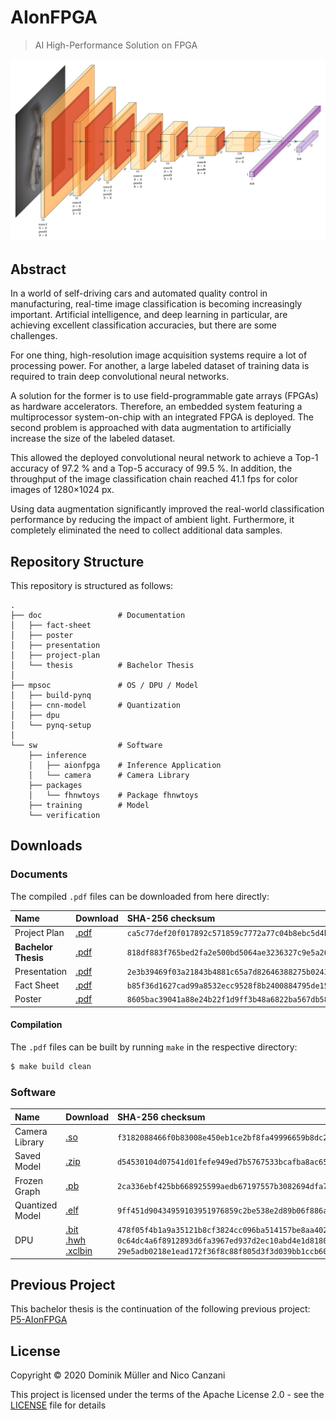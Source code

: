 # AIonFPGA

> AI High-Performance Solution on FPGA

<img src="https://github.com/MuellerDominik/AIonFPGA/blob/master/doc/.imgs/arch.svg" alt="Architecture of the Convolutional Neural Network">

## Abstract

In a world of self-driving cars and automated quality control in manufacturing, real-time image classification is becoming increasingly important.
Artificial intelligence, and deep learning in particular, are achieving excellent classification accuracies, but there are some challenges.

For one thing, high-resolution image acquisition systems require a lot of processing power.
For another, a large labeled dataset of training data is required to train deep convolutional neural networks.

A solution for the former is to use field-programmable gate arrays (FPGAs) as hardware accelerators.
Therefore, an embedded system featuring a multiprocessor system-on-chip with an integrated FPGA is deployed.
The second problem is approached with data augmentation to artificially increase the size of the labeled dataset.

This allowed the deployed convolutional neural network to achieve a Top-1 accuracy of 97.2&nbsp;% and a Top-5 accuracy of 99.5&nbsp;%.
In addition, the throughput of the image classification chain reached 41.1&nbsp;fps for color images of 1280×1024&nbsp;px.

Using data augmentation significantly improved the real-world classification performance by reducing the impact of ambient light.
Furthermore, it completely eliminated the need to collect additional data samples.

## Repository Structure

This repository is structured as follows:

```
.
├── doc                 # Documentation
│   ├── fact-sheet
│   ├── poster
│   ├── presentation
│   ├── project-plan
│   └── thesis          # Bachelor Thesis
│
├── mpsoc               # OS / DPU / Model
│   ├── build-pynq
│   ├── cnn-model       # Quantization
│   ├── dpu
│   └── pynq-setup
│
└── sw                  # Software
    ├── inference
    │   ├── aionfpga    # Inference Application
    │   └── camera      # Camera Library
    ├── packages
    │   └── fhnwtoys    # Package fhnwtoys
    ├── training        # Model
    └── verification
```

## Downloads

### Documents

The compiled `.pdf` files can be downloaded from here directly:

| Name                | Download                | SHA-256 checksum                                                   |
|:------------------  |:----------------------  |:------------------------------------------------------------------ |
| Project Plan        | [.pdf][Project Plan]    | `ca5c77def20f017892c571859c7772a77c04b8ebc5d4bef795865e88b3c6474f` |
| **Bachelor Thesis** | [.pdf][Bachelor Thesis] | `818df883f765bed2fa2e500bd5064ae3236327c9e5a2626e270d5e65cc38c8f0` |
| Presentation        | [.pdf][Presentation]    | `2e3b39469f03a21843b4881c65a7d82646388275b02431f400497ac3d9e51925` |
| Fact Sheet          | [.pdf][Fact Sheet]      | `b85f36d1627cad99a8532ecc9528f8b2400884795de159473b460e02a38514ba` |
| Poster              | [.pdf][Poster]          | `8605bac39041a88e24b22f1d9ff3b48a6822ba567db58a8b4c57e0f313d0df62` |

#### Compilation

The `.pdf` files can be built by running `make` in the respective directory:

```bash
$ make build clean
```

### Software

| Name            | Download                                                        | SHA-256 checksum                                                   |
|:--------------- |:--------------------------------------------------------------- |:------------------------------------------------------------------ |
| Camera Library  | [.so][Camera Library]                                           | `f3182088466f0b83008e450eb1ce2bf8fa49996659b8dc2617379498735bf5b2` |
| Saved Model     | [.zip][Saved Model]                                             | `d54530104d07541d01fefe949ed7b5767533bcafba8ac65b19a765e1547bea49` |
| Frozen Graph    | [.pb][Frozen Graph]                                             | `2ca336ebf425bb668925599aedb67197557b3082694dfa79aeac130b576a4523` |
| Quantized Model | [.elf][Quantized Model]                                         | `9ff451d90434959103951976859c2be538e2d89b06f886ac267ea05bff0ac436` |
| DPU             | [.bit][DPU bit] <br> [.hwh][DPU hwh] <br> [.xclbin][DPU xclbin] | `478f05f4b1a9a35121b8cf3824cc096ba514157be8aa402950668746027e3d0c` <br> `0c64dc4a6f8912893d6fa3967ed937d2ec10abd4e1d81800386e6540eed877ab` <br> `29e5adb0218e1ead172f36f8c88f805d3f3d039bb1ccb6041286e0e21ba86dcf` |

## Previous Project

This bachelor thesis is the continuation of the following previous project: [P5-AIonFPGA](https://git.io/p5-aionfpga)

## License

Copyright &copy; 2020 Dominik Müller and Nico Canzani

This project is licensed under the terms of the Apache License 2.0 - see the [LICENSE](LICENSE "LICENSE") file for details

[Project Plan]: https://github.com/MuellerDominik/AIonFPGA/releases/download/v0.0.2/project-plan_aionfpga_canzani_mueller_v002.pdf
[Bachelor Thesis]: https://github.com/MuellerDominik/AIonFPGA/releases/download/v1.0.0/p6_aionfpga_thesis_canzani_mueller.pdf
[Presentation]: https://github.com/MuellerDominik/AIonFPGA/releases/download/v1.0.0/p6_aionfpga_presentation_canzani_mueller.pdf
[Fact Sheet]: https://github.com/MuellerDominik/AIonFPGA/releases/download/v1.0.0/p6_aionfpga_fact-sheet_canzani_mueller.pdf
[Poster]: https://github.com/MuellerDominik/AIonFPGA/releases/download/v1.0.0/p6_aionfpga_poster_canzani_mueller.pdf

[Camera Library]: https://github.com/MuellerDominik/AIonFPGA/releases/download/v1.0.0/libcamera.so
[Saved Model]: https://github.com/MuellerDominik/AIonFPGA/releases/download/v1.0.0/SavedModel.zip
[Frozen Graph]: https://github.com/MuellerDominik/AIonFPGA/releases/download/v1.0.0/frozen_graph.pb
[Quantized Model]: https://github.com/MuellerDominik/AIonFPGA/releases/download/v1.0.0/dpu_fhnw_toys_0.elf
[DPU bit]: https://github.com/MuellerDominik/AIonFPGA/releases/download/v1.0.0/dpu.bit
[DPU hwh]: https://github.com/MuellerDominik/AIonFPGA/releases/download/v1.0.0/dpu.hwh
[DPU xclbin]: https://github.com/MuellerDominik/AIonFPGA/releases/download/v1.0.0/dpu.xclbin

